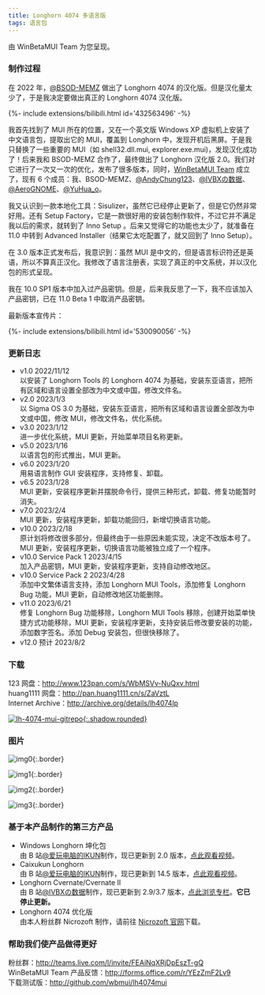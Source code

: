 ```yaml
---
title: Longhorn 4074 多语言版
tags: 语言包
---
```


由 WinBetaMUI Team 为您呈现。
<!--more-->

### 制作过程

在 2022 年，[@BSOD-MEMZ](https://space.bilibili.com/1975308950) 做出了 Longhorn 4074 的汉化版。但是汉化量太少了，于是我决定要做出真正的 Longhorn 4074 汉化版。

<div>{%- include extensions/bilibili.html id='432563496' -%}</div>

我首先找到了 MUI 所在的位置，又在一个英文版 Windows XP 虚拟机上安装了中文语言包，提取出它的 MUI，覆盖到 Longhorn 中，发现开机后黑屏。于是我只替换了一些重要的 MUI（如 shell32.dll.mui, explorer.exe.mui)，发现汉化成功了！后来我和 BSOD-MEMZ 合作了，最终做出了 Longhorn 汉化版 2.0。我们对它进行了一次又一次的优化，发布了很多版本，同时，[WinBetaMUI Team](http://wbu-o.github.io/winbetamui) 成立了，现有 6 个成员：我、BSOD-MEMZ、[@AndyChung123](https://space.bilibili.com/2119761603)、[@IVBXの数据](https://space.bilibili.com/1171551865)、[@AeroGNOME](https://space.bilibili.com/515586861)、[@YuHua_o](https://space.bilibili.com/1468597922)。

我又认识到一款本地化工具：Sisulizer，虽然它已经停止更新了，但是它仍然非常好用。还有 Setup Factory，它是一款很好用的安装包制作软件，不过它并不满足我以后的需求，就转到了 Inno Setup 。后来又觉得它的功能也太少了，就准备在 11.0 中转到 Advanced Installer（结果它太吃配置了，就又回到了 Inno Setup）。

在 3.0 版本正式发布后，我意识到：虽然 MUI 是中文的，但是语言标识符还是英语，所以不算真正汉化。我修改了语言注册表，实现了真正的中文系统，并以汉化包的形式呈现。

我在 10.0 SP1 版本中加入过产品密钥。但是，后来我反思了一下，我不应该加入产品密钥，已在 11.0 Beta 1 中取消产品密钥。

最新版本宣传片：

<div>{%- include extensions/bilibili.html id='530090056' -%}</div>

### 更新日志

- v1.0  2022/11/12<br>
  以安装了 Longhorn Tools 的 Longhorn 4074 为基础，安装东亚语言，把所有区域和语言设置全部改为中文或中国，修改文件名。
- v2.0  2023/1/3<br>
  以 Sigma OS 3.0 为基础，安装东亚语言，把所有区域和语言设置全部改为中文或中国，修改 MUI，修改文件名，优化系统。
- v3.0  2023/1/12<br>
  进一步优化系统，MUI 更新，开始菜单项目名称更新。
- v5.0  2023/1/16<br>
  以语言包的形式推出，MUI 更新。
- v6.0  2023/1/20<br>
  用易语言制作 GUI 安装程序，支持修复、卸载。
- v6.5  2023/1/28<br>
  MUI 更新，安装程序更新并摆脱命令行，提供三种形式，卸载、修复功能暂时消失。
- v7.0 2023/2/4<br>
  MUI 更新，安装程序更新，卸载功能回归，新增切换语言功能。
- v10.0  2023/2/18<br>
  原计划将修改很多部分，但最终由于一些原因未能实现，决定不改版本号了。MUI 更新，安装程序更新，切换语言功能被独立成了一个程序。
- v10.0 Service Pack 1 2023/4/15<br>
  加入产品密钥，MUI 更新，安装程序更新，支持自动修改地区。
- v10.0 Service Pack 2 2023/4/28<br>
  添加中文繁体语言支持，添加 Longhorn MUI Tools，添加修复 Longhorn Bug 功能，MUI 更新，自动修改地区功能删除。
- v11.0 2023/6/21<br>修复 Longhorn Bug 功能移除，Longhorn MUI Tools 移除，创建开始菜单快捷方式功能移除，MUI 更新，安装程序更新，支持安装后修改要安装的功能，添加数字签名。添加 Debug 安装包，但很快移除了。
- v12.0 预计 2023/8/2

### 下载

123 网盘：http://www.123pan.com/s/WbMSVv-NuQxv.html<br>
huang1111 网盘：http://pan.huang1111.cn/s/ZaVztL<br>Internet Archive：http://archive.org/details/lh4074lp

[![lh-4074-mui-gitrepo](http://github.com/wbu-o/wbu-o.github.io/raw/main/images/lh-4074-mui-gitrepo.png){:.shadow.rounded}](http://github.com/wbmui/lh4074mui)

### 图片

![img0](https://github.com/wbu-o/wbu-o.github.io/raw/main/images/lh-4074-mui-img0.png){:.border}

![img1](https://github.com/wbu-o/wbu-o.github.io/raw/main/images/lh-4074-mui-img1.png){:.border}

![img2](https://github.com/wbu-o/wbu-o.github.io/raw/main/images/lh-4074-mui-img2.png){:.border}

![img3](https://github.com/wbu-o/wbu-o.github.io/raw/main/images/lh-4074-mui-img3.png){:.border}

### 基于本产品制作的第三方产品

- Windows Longhorn 坤化包<br>
  由 B 站[@爱玩电脑的IKUN](http://space.bilibili.com/1691501497)制作，现已更新到 2.0 版本，[点此观看视频](http://www.bilibili.com/video/BV13h411G7rV)。
- Caixukun Longhorn<br>
  由 B 站[@爱玩电脑的IKUN](http://space.bilibili.com/1691501497)制作，现已更新到 14.5 版本，[点此观看视频](http://www.bilibili.com/video/BV1CM411e7Lg)。
- Longhorn Cvernate/Cvernate II<br>
  由 B 站[@IVBXの数据](http://space.bilibili.com/1171551865)制作，现已更新到 2.9/3.7 版本，[点此浏览专栏](http://www.bilibili.com/read/cv18109258)。**它已停止更新。**
- Longhorn 4074 优化版<br>由本人粉丝群 Nicrozoft 制作，请前往 [Nicrozoft 官网](http://nicrozoft.github.io/winlh4074.html)下载。

### 帮助我们使产品做得更好

粉丝群：http://teams.live.com/l/invite/FEAiNqXRjDpEszT-gQ<br>WinBetaMUI Team 产品反馈：http://forms.office.com/r/YEzZmF2Lv9<br>下载测试版：http://github.com/wbmui/lh4074mui
